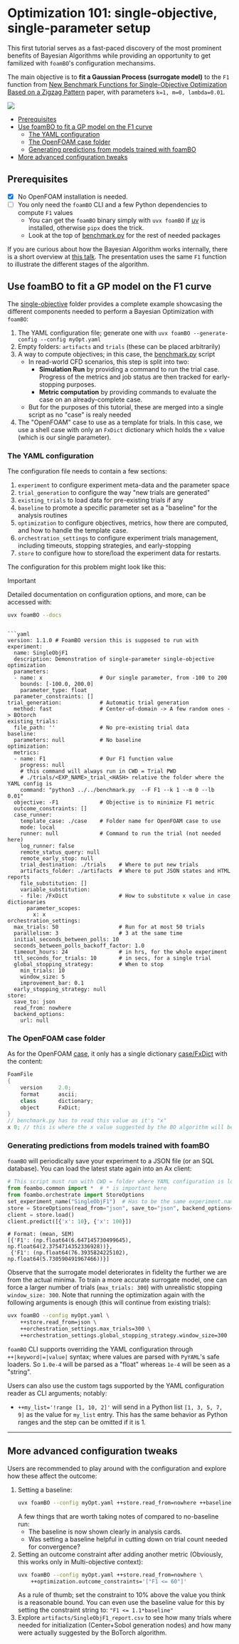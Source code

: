 # Optimization 101: single-objective, single-parameter setup

This first tutorial serves as a fast-paced discovery of the most prominent benefits of Bayesian Algorithms while providing an opportunity to get familized with `foamBO`'s configuration mechansims.

The main objective is to **fit a Gaussian Process (surrogate model)** to the `F1` function from [New Benchmark Functions for Single-Objective Optimization Based on a Zigzag Pattern](https://ieeexplore.ieee.org/stamp/stamp.jsp?tp=&arnumber=9684455) paper, with parameters `k=1, m=0, lambda=0.01`.

![](./F1.png)

<!-- mtoc-start:f93008a -->

* [Prerequisites](#prerequisites)
* [Use foamBO to fit a GP model on the F1 curve](#use-foambo-to-fit-a-gp-model-on-the-f1-curve)
  * [The YAML configuration](#the-yaml-configuration)
  * [The OpenFOAM case folder](#the-openfoam-case-folder)
  * [Generating predictions from models trained with foamBO](#generating-predictions-from-models-trained-with-foambo)
* [More advanced configuration tweaks](#more-advanced-configuration-tweaks)

<!-- mtoc-end:f93008a -->

## Prerequisites

- [x] No OpenFOAM installation is needed.
- [ ] You only need the `foamBO` CLI and a few Python dependencies to compute `F1` values
  - You can get the `foamBO` binary simply with `uvx foamBO` if [uv](https://github.com/astral-sh/uv) is installed, otherwise `pipx` does the trick.
  - Look at the top of [benchmark.py](/examples/single-objective/benchmark.py) for the rest of needed packages

If you are curious about how the Bayesian Algorithm works internally, there is a short overview at [this talk](https://foamscience.github.io/mma-seminar-byes-opt-presentation/). The presentation uses the same `F1` function to illustrate the different stages of the algorithm.

## Use foamBO to fit a GP model on the F1 curve

The [single-objective](/examples/single-objective) folder provides a complete example showcasing the different components needed to perform a Bayesian Optimization with `foamBO`:
1. The YAML configuration file; generate one with `uvx foamBO --generate-config --config myOpt.yaml`
1. Empty folders: `artifacts` and `trials` (these can be placed arbitrarily)
1. A way to compute objectives; in this case, the [benchmark.py](/examples/single-objective/benchmark.py) script
   - In read-world CFD scenarios, this step is split into two:
     - **Simulation Run** by providing a command to run the trial case. Progress of the metrics and job status are then tracked for early-stopping purposes.
     - **Metric computation** by providing commands to evaluate the case on an already-complete case.
   - But for the purposes of this tutorial, these are merged into a single script as no "case" is realy needed
1. The "OpenFOAM" case to use as a template for trials. In this case, we use a shell case with only an `FxDict` dictionary which holds the `x` value (which is our single parameter).

### The YAML configuration

The configuration file needs to contain a few sections:
1. `experiment` to configure experiment meta-data and the parameter space
1. `trial_generation` to configure the way "new trials are generated"
1. `existing_trials` to load data for pre-existing trials if any
1. `baseline` to promote a specific parameter set as a "baseline" for the analysis routines
1. `optimization` to configure objectives, metrics, how there are computed, and how to handle
   the template case.
1. `orchestration_settings` to configure experiment trials management, including timeouts, stopping strategies, and early-stopping
1. `store` to configure how to store/load the experiment data for restarts.

The configuration for this problem might look like this:

> [!IMPORTANT]
> Detailed documentation on configuration options, and more, can be accessed with:
> ```bash
> uvx foamBO --docs
```

```yaml
version: 1.1.0 # FoamBO version this is supposed to run with
experiment:
  name: SingleObjF1
  description: Demonstration of single-parameter single-objective optimization
  parameters:
  - name: x                  # Our single parameter, from -100 to 200
    bounds: [-100.0, 200.0]
    parameter_type: float
  parameter_constraints: []
trial_generation:            # Automatic trial generation
  method: fast               # Center-of-domain -> A few random ones -> BOtorch
existing_trials:
  file_path: ''              # No pre-existing trial data
baseline:
  parameters: null           # No baseline
optimization:
  metrics:
  - name: F1                 # Our F1 function value
    progress: null
    # this command will always run in CWD = Trial PWD
    # ./trials/<EXP_NAME>_trial_<HASH> relative the folder where the YAML config is
    command: "python3 ../../benchmark.py  --F F1 --k 1 --m 0 --lb 0.01"
  objective: -F1             # Objective is to minimize F1 metric
  outcome_constraints: []
  case_runner:
    template_case: ./case    # Folder name for OpenFOAM case to use
    mode: local
    runner: null             # Command to run the trial (not needed here)
    log_runner: false
    remote_status_query: null
    remote_early_stop: null
    trial_destination: ./trials    # Where to put new trials
    artifacts_folder: ./artifacts  # Where to put JSON states and HTML reports
    file_substitution: []
    variable_substitution:
    - file: /FxDict                # How to substitute x value in case dictionaries
      parameter_scopes:
        x: x
orchestration_settings:
  max_trials: 50                   # Run for at most 50 trials
  parallelism: 3                   # 3 at the same time
  initial_seconds_between_polls: 10
  seconds_between_polls_backoff_factor: 1.0
  timeout_hours: 24                # in hrs, for the whole experiment
  ttl_seconds_for_trials: 10       # in secs, for a single trial
  global_stopping_strategy:        # When to stop
    min_trials: 10
    window_size: 5
    improvement_bar: 0.1
  early_stopping_strategy: null
store:
  save_to: json
  read_from: nowhere
  backend_options:
    url: null
```


### The OpenFOAM case folder


As for the OpenFOAM [case](/examples/single-objective/case), it only has a single dictionary [case/FxDict](/examples/single-objective/case/FxDict) with the content:
```cpp
FoamFile
{
    version     2.0;
    format      ascii;
    class       dictionary;
    object      FxDict;
}
// benchmark.py has to read this value as it's "x"
x 0; // this is where the x value suggested by the BO algorithm will be replaced
```

### Generating predictions from models trained with foamBO

`foamBO` will periodically save your experiment to a JSON file (or an SQL database). You can load the latest state again into an Ax client:
```python
# This script must run with CWD = folder where YAML configuration is located
from foambo.common import *  # * is important here
from foambo.orchestrate import StoreOptions
set_experiment_name("SingleObjF1")  # Has to be the same experiment.name from YAML config 
store = StoreOptions(read_from="json", save_to="json", backend_options={})
client = store.load()
client.predict([{'x': 10}, {'x': 100}])
```
```
# Format: (mean, SEM)
[{'F1': (np.float64(6.647145730499645), np.float64(2.3754714352336928))},
 {'F1': (np.float64(76.3935824225102), np.float64(5.730590491967466))}]
```

Observe that the surrogate model deteriorates in fidelity the further we are from the actual minima.
To train a more accurate surrogate model, one can force a larger number of trials (`max_trials: 300`) with unrealistic stopping `window_size: 300`. Note that running the optimization again with the following arguments is enough (this will continue from existing trials):
```bash
uvx foamBO --config myOpt.yaml \
    ++store.read_from=json \
    ++orchestration_settings.max_trials=300 \
    ++orchestration_settings.global_stopping_strategy.window_size=300
```

`foamBO` CLI supports overriding the YAML configuration through `++|keyword|=|value|` syntax; where values are parsed with `PyYAML`'s safe loaders. So `1.0e-4` will be parsed as a "float" whereas `1e-4` will be seen as a "string".

Users can also use the custom tags supported by the YAML configuration reader as CLI arguments; notably:
- `++my_list='!range [1, 10, 2]'` will send in a Python list `[1, 3, 5, 7, 9]` as the value for `my_list` entry. This has the same behavior as Python ranges and the step can be omitted if it is 1.

---

## More advanced configuration tweaks

Users are recommended to play around with the configuration and explore how these affect the outcome:

1. Setting a baseline:
   ```bash
   uvx foamBO --config myOpt.yaml ++store.read_from=nowhere ++baseline.parameters.x=100.0
   ```
   A few things that are worth taking notes of compared to no-baseline run:
   - The baseline is now shown clearly in analysis cards.
   - Was setting a baseline helpful in cutting down on trial count needed for convergence?
1. Setting an outcome constraint after adding another metric (Obviously, this works only in Multi-objective context):
   ```bash
   uvx foamBO --config myOpt.yaml ++store.read_from=nowhere \
       ++optimization.outcome_constraints='["F1 <= 60"]'
   ```
   As a rule of thumb; set the constraint to 10% above the value you think is a reasonable bound. You can even use the baseline value for this by setting the constraint string to: `"F1 <= 1.1*baseline"`
3. Explore `artifacts/SingleObjF1_report.csv` to see how many trials where needed for initialization (Center+Sobol generation nodes) and how many were actually suggested by the BoTorch algorithm.
